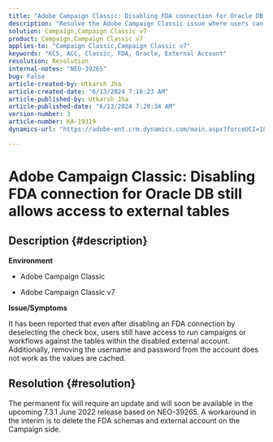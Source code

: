 ```yaml
---
title: "Adobe Campaign Classic: Disabling FDA connection for Oracle DB still allows access to external tables"
description: "Resolve the Adobe Campaign Classic issue where users can run campaigns or workflows against the tables within the disabled external account."
solution: Campaign,Campaign Classic v7
product: Campaign,Campaign Classic v7
applies-to: "Campaign Classic,Campaign Classic v7"
keywords: "KCS, ACC, Classic, FDA, Oracle, External Account"
resolution: Resolution
internal-notes: "NEO-39265"
bug: False
article-created-by: Utkarsh Jha
article-created-date: "6/13/2024 7:16:23 AM"
article-published-by: Utkarsh Jha
article-published-date: "6/13/2024 7:28:34 AM"
version-number: 3
article-number: KA-19319
dynamics-url: "https://adobe-ent.crm.dynamics.com/main.aspx?forceUCI=1&pagetype=entityrecord&etn=knowledgearticle&id=06efcdd1-5429-ef11-840b-000d3a37eaf2"

---
```

# Adobe Campaign Classic: Disabling FDA connection for Oracle DB still allows access to external tables

## Description {#description}


<b>Environment</b>

- Adobe Campaign Classic

- Adobe Campaign Classic v7

<b>Issue/Symptoms</b>

It has been reported that even after disabling an FDA connection by deselecting the check box, users still have access to run campaigns or workflows against the tables within the disabled external account. Additionally, removing the username and password from the account does not work as the values are cached.






## Resolution {#resolution}


The permanent fix will require an update and will soon be available in the upcoming 7.3.1 June 2022 release based on NEO-39265. A workaround in the interim is to delete the FDA schemas and external account on the Campaign side.
